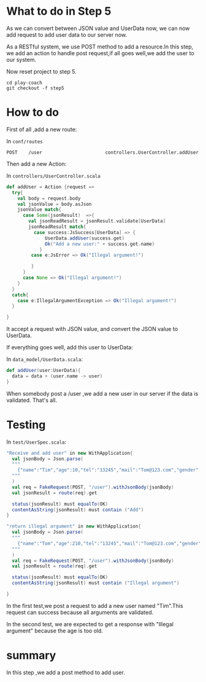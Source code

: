 # What to do in Step 5
As we can convert between JSON value and UserData now, we can now add request to add user data to our server now.

As a RESTful system, we use POST method to add a resource.In this step, we add an action to handle post request,if all goes well,we add the user to our system.

Now reset project to step 5.
```shell
cd play-coach
git checkout -f step5
```

# How to do
First of all ,add a new route:

In `conf/routes`

`POST    /user                       controllers.UserController.addUser`

Then add a new Action:

In `controllers/UserController.scala`
```scala
def addUser = Action {request =>
  try{
    val body = request.body
    val jsonValue = body.asJson
    jsonValue match{
      case Some(jsonResult)  =>{
        val jsonReadResult = jsonResult.validate[UserData]
        jsonReadResult match{
          case success:JsSuccess[UserData] => {
              UserData.addUser(success.get)
              Ok("Add a new user:" + success.get.name)
            }
         case e:JsError => Ok("Illegal argument!")

         }
      }
      case None => Ok("Illegal argument!")
    }
  }
  catch{
    case e:IllegalArgumentException => Ok("Illegal argument!")
  }

}
```
It accept a request with JSON value, and convert the JSON value to UserData.

If everything goes well, add this user to UserData:

In `data_model/UserData.scala`:
```scala
def addUser(user:UserData){
  data = data + (user.name -> user)
}
```
When somebody post a /user ,we add a new user in our server if the data is validated.
That's all.
# Testing
In `test/UserSpec.scala`:
```scala
"Receive and add user" in new WithApplication{
  val jsonBody = Json.parse(
  """
    {"name":"Tim","age":10,"tel":"13245","mail":"Tom@123.com","gender":"male"}
  """
  )
  val req = FakeRequest(POST, "/user").withJsonBody(jsonBody)
  val jsonResult = route(req).get

  status(jsonResult) must equalTo(OK)
  contentAsString(jsonResult) must contain ("Add")
}

"return illegal argument" in new WithApplication{
  val jsonBody = Json.parse(
  """
    {"name":"Tom","age":210,"tel":"13245","mail":"Tom@123.com","gender":"male"}
  """
  )
  val req = FakeRequest(POST, "/user").withJsonBody(jsonBody)
  val jsonResult = route(req).get

  status(jsonResult) must equalTo(OK)
  contentAsString(jsonResult) must contain ("Illegal argument")

}
```
In the first test,we post a request to add a new user named "Tim".This request can success because all arguments are validated.

In the second test, we are expected to get a response with "Illegal argument" because the age is too old.
# summary
In this step ,we add a post method to add user.
